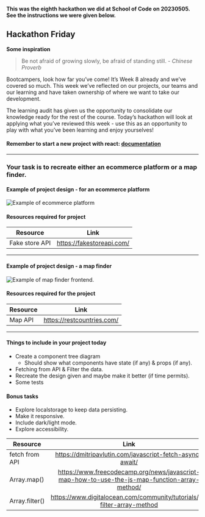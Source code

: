 **This was the eighth hackathon we did at School of Code on 20230505. See the instructions we were given below.**



## Hackathon Friday 

**Some inspiration** 
> Be not afraid of growing slowly, be afraid of standing still. - *Chinese Proverb*

Bootcampers, look how far you’ve come! It’s Week 8 already and we’ve covered so much. This week we’ve reflected on our projects, our teams and our learning and have taken ownership of where we want to take our development. 

The learning audit has given us the opportunity to consolidate our knowledge ready for the rest of the course. Today’s hackathon will look at applying what you’ve reviewed this week - use this as an opportunity to play with what you’ve been learning and enjoy yourselves!

#### Remember to start a new project with react:  [documentation](https://create-react-app.dev/docs/getting-started)

---
### Your task is to recreate either an ecommerce platform or a map finder.

#### Example of project design - for an ecommerce platform
![](https://www.zacharyfixler.com/_nuxt/image/148865.png "Example of ecommerce platform")

#### Resources required for project 

| Resource  | Link |
| ------------- |:-------------:|
| Fake store API      | https://fakestoreapi.com/     |

---


#### Example of project design - a map finder
![](https://res.cloudinary.com/dz209s6jk/image/upload/v1554827486/Challenges/jfrcfmcisi1xiwm4rl1s.jpg "Example of map finder frontend.")

#### Resources required for the project

| Resource  | Link |
| ------------- |:-------------:|
| Map API      | https://restcountries.com/     |

---

#### Things to include in your project today
-   Create a component tree diagram
    -   Should show what components have state (if any) & props (if any).
-   Fetching from API & Filter the data.
-   Recreate the design given and maybe make it better (if time permits).
-   Some tests

#### Bonus tasks
-   Explore localstorage to keep data persisting.
-   Make it responsive.
-   Include dark/light mode.
-   Explore accessibility.

| Resource  | Link |
| ------------- |:-------------:|
| fetch from API      | https://dmitripavlutin.com/javascript-fetch-async-await/
| Array.map()      | https://www.freecodecamp.org/news/javascript-map-how-to-use-the-js-map-function-array-method/     |
| Array.filter()      | https://www.digitalocean.com/community/tutorials/js-filter-array-method     |

